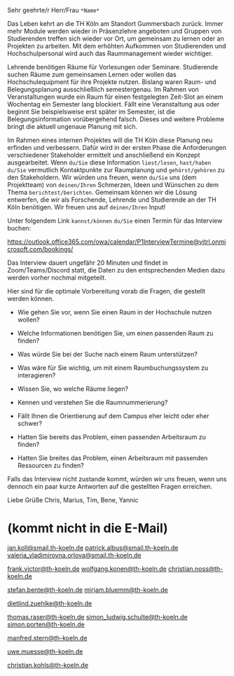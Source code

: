 Sehr geehrte/r Herr/Frau `*Name*`

Das Leben kehrt an die TH Köln am Standort Gummersbach zurück. Immer mehr Module werden wieder in Präsenzlehre angeboten und Gruppen von Studierenden treffen sich wieder vor Ort, um gemeinsam zu lernen oder an Projekten zu arbeiten. Mit dem erhöhten Aufkommen von Studierenden und Hochschulpersonal wird auch das Raummanagement wieder wichtiger.

Lehrende benötigen Räume für Vorlesungen oder Seminare. Studierende suchen Räume zum gemeinsamen Lernen oder wollen das Hochschulequipment für ihre Projekte nutzen. Bislang waren Raum- und Belegungsplanung ausschließlich semestergenau. Im Rahmen von Veranstaltungen wurde ein Raum für einen festgelegten Zeit-Slot an einem Wochentag ein Semester lang blockiert. Fällt eine Veranstaltung aus oder beginnt Sie beispielsweise erst später im Semester, ist die Belegungsinformation vorübergehend falsch. Dieses und weitere Probleme bringt die aktuell ungenaue Planung mit sich.

Im Rahmen eines internen Projektes will die TH Köln diese Planung neu erfinden und verbessern. Dafür wird in der ersten Phase die Anforderungen verschiedener Stakeholder ermittelt und anschließend ein Konzept ausgearbeitet. Wenn `du/Sie` diese Information `liest/lesen`, `hast/haben` `du/Sie` vermutlich Kontaktpunkte zur Raumplanung und `gehörst/gehören` zu den Stakeholdern. Wir würden uns freuen, wenn `du/Sie` uns (dem Projektteam) von `deinen/Ihren` Schmerzen, Ideen und Wünschen zu dem Thema `berichtest/berichten`. Gemeinsam können wir die Lösung entwerfen, die wir als Forschende, Lehrende und Studierende an der TH Köln benötigen. Wir freuen uns auf `deinen/Ihren` Input!

Unter folgendem Link `kannst/können` `du/Sie` einen Termin für das Interview buchen:

https://outlook.office365.com/owa/calendar/P1InterviewTermine@vjtrl.onmicrosoft.com/bookings/

Das Interview dauert ungefähr 20 Minuten und findet in Zoom/Teams/Discord statt, die Daten zu den entsprechenden Medien dazu werden vorher nochmal mitgeteilt.

Hier sind für die optimale Vorbereitung vorab die Fragen, die gestellt werden können.

- Wie gehen Sie vor, wenn Sie einen Raum in der Hochschule nutzen wollen?
- Welche Informationen benötigen Sie, um einen passenden Raum zu finden?
- Was würde Sie bei der Suche nach einem Raum unterstützen?
- Was wäre für Sie wichtig, um mit einem Raumbuchungssystem zu interagieren?

- Wissen Sie, wo welche Räume liegen?
- Kennen und verstehen Sie die Raumnummerierung?
- Fällt Ihnen die Orientierung auf dem Campus eher leicht oder eher schwer?
- Hatten Sie bereits das Problem, einen passenden Arbeitsraum zu finden?
- Hatten Sie breites das Problem, einen Arbeitsraum mit passenden Ressourcen zu finden?


Falls das Interview nicht zustande kommt, würden wir uns freuen, 
wenn uns dennoch ein paar kurze Antworten auf die gestellten Fragen erreichen.

Liebe Grüße
Chris, Marius, Tim, Bene, Yannic



# (kommt nicht in die E-Mail)

jan.koll@smail.th-koeln.de
patrick.albus@smail.th-koeln.de  
valeria_vladimirovna.orlova@smail.th-koeln.de

frank.victor@th-koeln.de 
wolfgang.konen@th-koeln.de 
christian.noss@th-koeln.de 

stefan.bente@th-koeln.de 
mirjam.bluemm@th-koeln.de

dietlind.zuehlke@th-koeln.de

thomas.raser@th-koeln.de 
simon_ludwig.schulte@th-koeln.de
simon.porten@th-koeln.de

manfred.stern@th-koeln.de

uwe.muesse@th-koeln.de

christian.kohls@th-koeln.de

